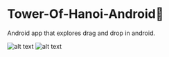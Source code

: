 # Tower-Of-Hanoi-Android🗼
Android app that explores drag and drop in android.

![alt text](https://i.imgur.com/RcoDSZp.gif)
![alt text](https://i.imgur.com/b5E5NVH.gif)

